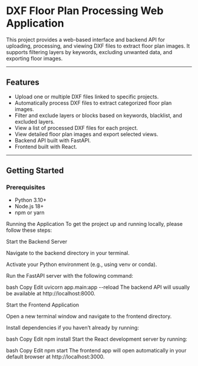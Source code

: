 # DXF Floor Plan Processing Web Application

This project provides a web-based interface and backend API for uploading, processing, and viewing DXF files to extract floor plan images. It supports filtering layers by keywords, excluding unwanted data, and exporting floor images.

---

## Features

- Upload one or multiple DXF files linked to specific projects.
- Automatically process DXF files to extract categorized floor plan images.
- Filter and exclude layers or blocks based on keywords, blacklist, and excluded layers.
- View a list of processed DXF files for each project.
- View detailed floor plan images and export selected views.
- Backend API built with FastAPI.
- Frontend built with React.

---

## Getting Started

### Prerequisites

- Python 3.10+
- Node.js 18+
- npm or yarn

  
Running the Application
To get the project up and running locally, please follow these steps:

Start the Backend Server

Navigate to the backend directory in your terminal.

Activate your Python environment (e.g., using venv or conda).

Run the FastAPI server with the following command:

bash
Copy
Edit
uvicorn app.main:app --reload
The backend API will usually be available at http://localhost:8000.

Start the Frontend Application

Open a new terminal window and navigate to the frontend directory.

Install dependencies if you haven’t already by running:

bash
Copy
Edit
npm install
Start the React development server by running:

bash
Copy
Edit
npm start
The frontend app will open automatically in your default browser at http://localhost:3000.


